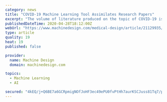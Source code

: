 ```yaml
---
category: news
title: "COVID-19 Machine Learning Tool Assimilates Research Papers"
excerpt: "The volume of literature produced on the topic of COVID-19 is daunting. So much so that scientists can’t keep up and need help finding relevant papers and building correlations. Enter COVIDScholar.com."
publishedDateTime: 2020-04-28T18:12:00Z
webUrl: "https://www.machinedesign.com/medical-design/article/21129935/covid19-machine-learning-tool-assimilates-research-papers"
type: article
quality: 19
heat: 19
published: false

provider:
  name: Machine Design
  domain: machinedesign.com

topics:
  - Machine Learning
  - AI

secured: "4kEQ/j+Q6BE7a6GCRpmigNOfJoHF3ec49ePU0fvPtHh7aurKSCJuss81Tq7/p6umzzVrk1CZ/oLdIwVz86t2Aue7K4UfjNeRYfTnQH1d6B9vffZuNm9Wi/U2ZURUI3SY1FlvyfWcVlzGXtzKgXddjQHyYIjuhvbaBcgm+6XP+zvmepox41UPeaSzqdX5ukI87R1e/ks1+3F8WAF3uCySkJ0z7eGGFWxPBZsyP0jioopU1aXjnYmsPC8iTfUmf6arB1YacPyB76q2LI3QTRZpSMiaJ3XOrOEqy5IiEF90N9CBiDLRyT8TWqoKGCOnQnv5mv4wA9US177IboGvKg/LpaNBlcmq55ZBMSfAfSQ4/6dznLFkKJEPMCOW/TrSh1o8QqMr6OxqRetCmf3yv0UGE2zOr8oW3gGAt+1bxoAPNy6FlN4nO2PgvQ1XJovouVZTueZExRZwaZk3X4mn0NilJqRZEoElpotjEVRHnbeGeSk=;ors6mQqowBOa//kxrWYSjw=="
---
```


